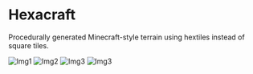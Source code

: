 # Hexacraft
Procedurally generated Minecraft-style terrain using hextiles instead of square tiles.

![Img1](http://i.imgur.com/aQuZsrC.png)
![Img2](http://i.imgur.com/mSEQ9OL.png)
![Img3](http://i.imgur.com/lUudYQQ.png)
![Img3](http://i.imgur.com/gSeacS9.png)

